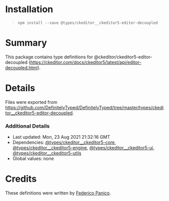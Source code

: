 # Installation
> `npm install --save @types/ckeditor__ckeditor5-editor-decoupled`

# Summary
This package contains type definitions for @ckeditor/ckeditor5-editor-decoupled (https://ckeditor.com/docs/ckeditor5/latest/api/editor-decoupled.html).

# Details
Files were exported from https://github.com/DefinitelyTyped/DefinitelyTyped/tree/master/types/ckeditor__ckeditor5-editor-decoupled.

### Additional Details
 * Last updated: Mon, 23 Aug 2021 21:32:16 GMT
 * Dependencies: [@types/ckeditor__ckeditor5-core](https://npmjs.com/package/@types/ckeditor__ckeditor5-core), [@types/ckeditor__ckeditor5-engine](https://npmjs.com/package/@types/ckeditor__ckeditor5-engine), [@types/ckeditor__ckeditor5-ui](https://npmjs.com/package/@types/ckeditor__ckeditor5-ui), [@types/ckeditor__ckeditor5-utils](https://npmjs.com/package/@types/ckeditor__ckeditor5-utils)
 * Global values: none

# Credits
These definitions were written by [Federico Panico](https://github.com/fedemp).
